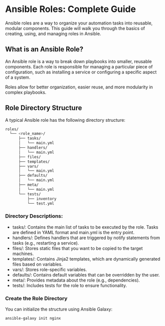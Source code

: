 # Ansible Roles: Complete Guide

Ansible roles are a way to organize your automation tasks into reusable, modular components. This guide will walk you through the basics of creating, using, and managing roles in Ansible.

## What is an Ansible Role?

An Ansible role is a way to break down playbooks into smaller, reusable components. Each role is responsible for managing a particular piece of configuration, such as installing a service or configuring a specific aspect of a system.

Roles allow for better organization, easier reuse, and more modularity in complex playbooks.

## Role Directory Structure

A typical Ansible role has the following directory structure:

```bash
roles/
  └── <role_name>/
      ├── tasks/
      │   └── main.yml
      ├── handlers/
      │   └── main.yml
      ├── files/
      ├── templates/
      ├── vars/
      │   └── main.yml
      ├── defaults/
      │   └── main.yml
      ├── meta/
      │   └── main.yml
      └── tests/
          ├── inventory
          └── test.yml
```

### Directory Descriptions:

- tasks/: Contains the main list of tasks to be executed by the role. Tasks are defined in YAML format and main.yml is the entry point.
- handlers/: Defines handlers that are triggered by notify statements from tasks (e.g., restarting a service).
- files/: Stores static files that you want to be copied to the target machines.
- templates/: Contains Jinja2 templates, which are dynamically generated files based on variables.
- vars/: Stores role-specific variables.
- defaults/: Contains default variables that can be overridden by the user.
- meta/: Provides metadata about the role (e.g., dependencies).
- tests/: Includes tests for the role to ensure functionality.

### Create the Role Directory

You can initialize the structure using Ansible Galaxy:

```bash
ansible-galaxy init nginx
```
